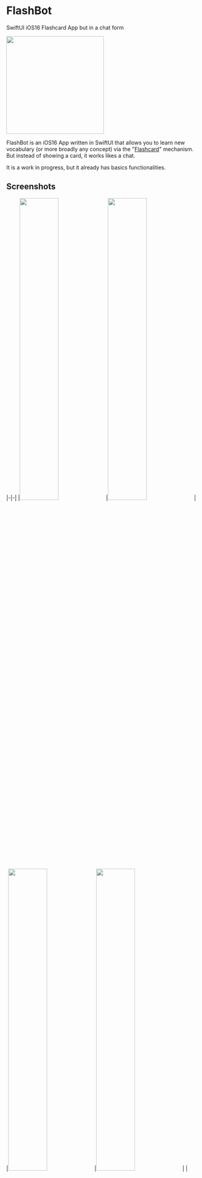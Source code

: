 # FlashBot

SwiftUI iOS16 Flashcard App but in a chat form

<img src="FlashBot/Assets.xcassets/LogoTransparent.imageset/icon_1024_transparent.png" width="256" height="256">

FlashBot is an iOS16 App written in SwiftUI that allows you to learn new vocabulary (or more broadly any concept) via the "[Flashcard](https://en.wikipedia.org/wiki/Flashcard)" mechanism. But instead of showing a card, it works likes a chat.

It is a work in progress, but it already has basics functionalities.

## Screenshots

|-|-|
|<img src="images/00_icon.png" style="width: 45%">|<img src="images/01_empty.png" style="width: 45%">|
|<img src="images/02_setup_lesson_01.png" style="width: 45%">|<img src="images/02_setup_lesson_02_title.png" style="width: 45%">|
|<img src="images/02_setup_lesson_03_import.png" style="width: 45%">|<img src="images/02_setup_lesson_04_picker.png" style="width: 45%">|
|<img src="images/02_setup_lesson_05_over.png" style="width: 45%">|<img src="images/03_learning_01.png" style="width: 45%">|
|<img src="images/03_learning_02_idk.png" style="width: 45%">|<img src="images/03_learning_03_text.png" style="width: 45%">|
|<img src="images/03_learning_04_error.png" style="width: 45%">|<img src="images/03_learning_05_text.png" style="width: 45%">|
|<img src="images/03_learning_06_success.png" style="width: 45%">|<img src="images/03_learning_07_grade.png" style="width: 45%">|
|<img src="images/03_learning_08_over.png" style="width: 45%">|<img src="images/04_add_01.png" style="width: 45%">|
|<img src="images/04_add_02.png" style="width: 45%">| |

